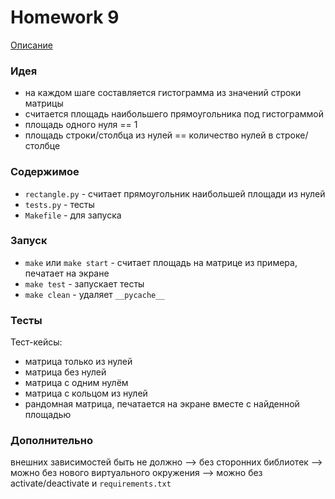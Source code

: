 # Homework 9
[Описание](https://github.com/mailcourses/hse_algorithms_and_data_structures_spring_2024/blob/main/lesson-13/homework.md)
### Идея
- на каждом шаге составляется гистограмма из значений строки матрицы
- считается площадь наибольшего прямоугольника под гистограммой
- площадь одного нуля == 1
- площадь строки/столбца из нулей == количество нулей в строке/столбце

### Содержимое
- `rectangle.py` - считает прямоугольник наибольшей площади из нулей
- `tests.py` - тесты
- `Makefile` - для запуска

### Запуск
- `make` или `make start` - считает площадь на матрице из примера, печатает на экране
- `make test` - запускает тесты
- `make clean` - удаляет `__pycache__`

### Тесты
Тест-кейсы:
- матрица только из нулей
- матрица без нулей
- матрица с одним нулём
- матрица с кольцом из нулей
- рандомная матрица, печатается на экране вместе с найденной площадью

### Дополнительно
внешних зависимостей быть не должно —> без сторонних библиотек —> можно без нового виртуального окружения —> можно без activate/deactivate и `requirements.txt`
